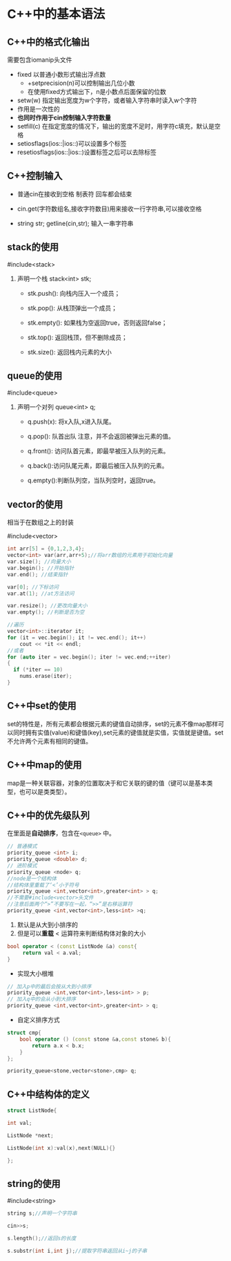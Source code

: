 # C++中的基本语法

## C++中的格式化输出

需要包含iomanip头文件

* fixed 以普通小数形式输出浮点数
  * +setprecision(n)可以控制输出几位小数
  * 在使用fixed方式输出下，n是小数点后面保留的位数
* setw(w) 指定输出宽度为w个字符，或者输入字符串时读入w个字符
* 作用是一次性的
* **也同时作用于cin控制输入字符数量**
* setfill(c) 在指定宽度的情况下，输出的宽度不足时，用字符c填充，默认是空格
* setiosflags(ios::|ios::)可以设置多个标签
* resetiosflags(ios::|ios::)设置标签之后可以去除标签

## C++控制输入

* 普通cin在接收到空格 制表符 回车都会结束

* cin.get(字符数组名,接收字符数目)用来接收一行字符串,可以接收空格

* string str; getline(cin,str); 输入一串字符串

## stack的使用

\#include\<stack>

1. 声明一个栈 stack\<int> stk;
   * stk.push(): 向栈内压入一个成员；

   * stk.pop(): 从栈顶弹出一个成员；

   * stk.empty(): 如果栈为空返回true，否则返回false；

   * stk.top(): 返回栈顶，但不删除成员；

   * stk.size(): 返回栈内元素的大小

## queue的使用

\#include\<queue>

1. 声明一个对列 queue\<int> q;

   * q.push(x): 将x入队,x进入队尾。

   * q.pop(): 队首出队 注意，并不会返回被弹出元素的值。

   * q.front(): 访问队首元素，即最早被压入队列的元素。

   * q.back():访问队尾元素，即最后被压入队列的元素。

   * q.empty():判断队列空，当队列空时，返回true。

## vector的使用

相当于在数组之上的封装

\#include\<vector>

```c
int arr[5] = {0,1,2,3,4};
vector<int> var(arr,arr+5);//将arr数组的元素用于初始化向量
var.size(); //向量大小
var.begin(); //开始指针
var.end(); //结束指针

var[0]; //下标访问
var.at(1); //at方法访问

var.resize(); //更改向量大小
var.empty(); //判断是否为空

//遍历
vector<int>::iterator it;
for (it = vec.begin(); it != vec.end(); it++)
    cout << *it << endl;
//或者
for (auto iter = vec.begin(); iter != vec.end;++iter)
{
  if (*iter == 10)
    nums.erase(iter);
}
```

## C++中set的使用

set的特性是，所有元素都会根据元素的键值自动排序，set的元素不像map那样可以同时拥有实值(value)和键值(key),set元素的键值就是实值，实值就是键值。set不允许两个元素有相同的键值。

## C++中map的使用

map是一种关联容器，对象的位置取决于和它关联的键的值（键可以是基本类型，也可以是类类型）。

## C++中的优先级队列

在里面是**自动排序**，包含在`<queue>` 中。

```C++
// 普通模式
priority_queue <int> i;
priority_queue <double> d;
// 进阶模式
priority_queue <node> q;
//node是一个结构体
//结构体里重载了‘<’小于符号
priority_queue <int,vector<int>,greater<int> > q;
//不需要#include<vector>头文件
//注意后面两个“>”不要写在一起，“>>”是右移运算符
priority_queue <int,vector<int>,less<int> >q;
```

1. 默认是从大到小排序的
2. 但是可以**重载** < 运算符来判断结构体对象的大小

```C++
bool operator < (const ListNode &a) const{
     return val < a.val;
}
```

* 实现大小根堆

``` C++
// 加入p中的最后会按从大到小排序
priority_queue <int,vector<int>,less<int> > p;
// 加入q中的会从小到大排序
priority_queue <int,vector<int>,greater<int> > q;
```

* 自定义排序方式

```C++
struct cmp{
    bool operator () (const stone &a,const stone& b){
        return a.x < b.x;
    }
};

priority_queue<stone,vector<stone>,cmp> q;
```

## C++中结构体的定义

```c
struct ListNode{

int val;

ListNode *next;

ListNode(int x):val(x),next(NULL){}

};
```

## string的使用

\#include\<string>

```c
string s;//声明一个字符串

cin>>s;

s.length();//返回s的长度

s.substr(int i,int j);//提取字符串返回从i~j的子串
```
